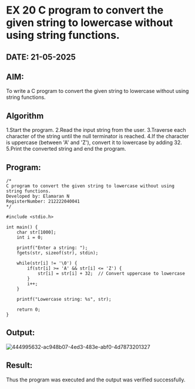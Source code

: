 # EX 20 C program to convert the given string to lowercase without using string functions.
## DATE: 21-05-2025
## AIM:
To write a C program to convert the given string to lowercase without using string functions.

## Algorithm
1.Start the program. 
2.Read the input string from the user.
3.Traverse each character of the string until the null terminator is reached.
4.If the character is uppercase (between 'A' and 'Z'), convert it to lowercase by adding 32.
5.Print the converted string and end the program. 

## Program:
```
/*
C program to convert the given string to lowercase without using string functions.
Developed by: Elamaran N
RegisterNumber: 212222040041
*/

#include <stdio.h>

int main() {
    char str[1000];
    int i = 0;

    printf("Enter a string: ");
    fgets(str, sizeof(str), stdin);

    while(str[i] != '\0') {
        if(str[i] >= 'A' && str[i] <= 'Z') {
            str[i] = str[i] + 32;  // Convert uppercase to lowercase
        }
        i++;
    }

    printf("Lowercase string: %s", str);

    return 0;
}
```

## Output:
![444995632-ac948b07-4ed3-483e-abf0-4d7873201327](https://github.com/user-attachments/assets/dff8eac2-ba53-4c41-97fa-eb368d8e59eb)



## Result:
Thus the program was executed and the output was verified successfully.

